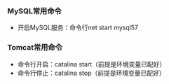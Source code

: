 ### MySQL常用命令

+ 开启MySQL服务：命令行net start mysql57

### Tomcat常用命令 

+ 命令行开启：catalina start（前提是环境变量已配好）
+ 命令行停止：catalina stop（前提是环境变量已配好）

